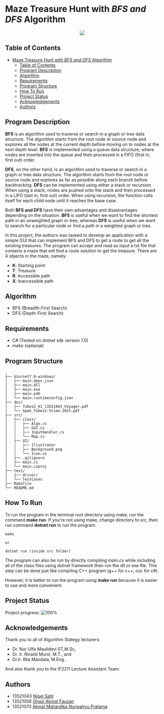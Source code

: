 # Maze Treasure Hunt with _BFS and DFS_ Algorithm

<p align="center">
    <img src= https://drive.google.com/uc?id=1AqT6N7TSQ9cNrc6G4aP71YPvLK8BN2Kp
</p>

## Table of Contents
- [Maze Treasure Hunt with _BFS and DFS_ Algorithm](#maze-treasure-hunt-with-bfs-and-dfs-algorithm)
  - [Table of Contents](#table-of-contents)
  - [Program Description](#program-description)
  - [Algorithm](#algorithm)
  - [Requirements](#requirements)
  - [Program Structure](#program-structure)
  - [How To Run](#how-to-run)
  - [Project Status](#project-status)
  - [Acknowledgements](#acknowledgements)
  - [Authors](#authors)

## Program Description
__BFS__ is an algorithm used to traverse or search in a graph or tree data structure. The algorithm starts from the root node or source node and explores all the nodes at the current depth before moving on to nodes at the next depth level. __BFS__ is implemented using a queue data structure, where nodes are inserted into the queue and then processed in a FIFO (first in, first out) order.

__DFS__, on the other hand, is an algorithm used to traverse or search in a graph or tree data structure. The algorithm starts from the root node or source node and explores as far as possible along each branch before backtracking. __DFS__ can be implemented using either a stack or recursion. When using a stack, nodes are pushed onto the stack and then processed in a LIFO (last in, first out) order. When using recursion, the function calls itself for each child node until it reaches the base case.

Both __BFS and DFS__ have their own advantages and disadvantages depending on the situation. __BFS__ is useful when we want to find the shortest path in an unweighted graph or tree, whereas __DFS__ is useful when we want to search for a particular node or find a path in a weighted graph or tree.

In this project, the authors was tasked to develop an application with a simple GUI that can implement BFS and DFS to get a route to get all the existing treasures. The program can accept and read as input a txt file that contains a maze that will find a route solution to get the treasure. There are 4 objects in the maze, namely:
- __K__: Starting point
- __T__: Treasure
- __R__: Accessible path
- __X__: Inaccessible path

## Algorithm
- BFS (Breadth-First Search)
- DFS (Depth-First Search)

## Requirements
- C# (Tested on dotnet sdk version 7.0)
- make (optional)

## Program Structure
```
.
├── bin/net7.0-windows/
│   ├── main.deps.json
│   ├── main.dll
│   ├── main.exe
│   ├── main.pdb
│   └── main.runtimeconfig.json
├── doc/
│   ├── Tubes2_K1_13521043_Voyager.pdf
│   └── Spek_Tubes2-Stima-2023.pdf
├── src/
│   ├── class/
│   │   ├── Algo.cs
│   │   ├── GUI.cs
│   │   ├── InputHandler.cs
│   │   └── Map.cs
│   ├── UI/
│   │   ├── Illustrator
│   │   ├── Background.png
│   │   └── Icon.co
│   ├── .gitignore
|   ├── main.cs
│   └── main.csproj
├── test/
│   ├── driver/
│   └── TestCases
├── Makefile
└── README.md
```

## How To Run
To run the program in the terminal _root directory_ using make, run the command __make run__. If you're not using make, change directory to _src_, then run command __dotnet run__ to run the program.
```
make

or

dotnet run (inside src folder)
```
The program can also be run by directly compiling _main.cs_ while including all of the class files using dotnet framework then run the dll or exe file. This step can be done just like compiling C++ program (g++ for c++, csc for c#).

However, it is better to run the program using __make run__ because it is easier to use and more convenient.

## Project Status
Project progress: ![100%](https://geps.dev/progress/100)

## Acknowledgements
Thank you to all of Algorithm Stategy lecturers:
- Dr. Nur Ulfa Maulidevi ST,M.Sc,
- Dr. Ir. Rinaldi Munir, M.T., and
- Dr.Ir. Rila Mandala, M.Eng.

And also thank you to the IF2211 Lecture Assistant Team.

## Authors
- 13521043 [Nigel Sahl](https://github.com/NerbFox)
- 13521058 [Ghazi Akmal Fauzan](https://github.com/ghaziakmalf)
- 13521070 [Akmal Mahardika Nurwahyu Pratama](https://github.com/akmaldika)